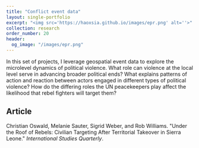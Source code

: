 ```yaml
---
title: "Conflict event data"
layout: single-portfolio
excerpt: "<img src='https://haoxsia.github.io/images/epr.png' alt=''>"
collection: research
order_number: 20
header: 
  og_image: "/images/epr.png"
---
```


In this set of projects, I leverage geospatial event data to explore the microlevel dynamics of political violence. What role can violence at the local level serve in advancing broader political ends? What explains patterns of action and reaction between actors engaged in different types of political violence? How do the differing roles the UN peacekeepers play affect the likelihood that rebel fighters will target them?

## Article

Christian Oswald, Melanie Sauter, Sigrid Weber, and Rob Williams. "Under the Roof of Rebels: Civilian Targeting After Territorial Takeover in Sierra Leone." *International Studies Quarterly*.

